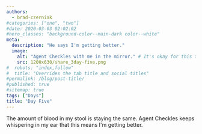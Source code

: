 ```yaml
---
authors:
  - brad-czerniak
#categories: ["one", "two"]
#date: 2020-03-03 02:02:02
#hero_classes: "background-color--main-dark color--white"
meta:
  description: "He says I'm getting better."
  image:
    alt: "Agent Checkles with me in the mirror." # It's okay for this to be empty if the image is decorative
    src: 1200x630/share_3day-five.png
#  robots: "index,follow"
#  title: "Overrides the tab title and social titles"
#permalink: /blog/post-title/
#published: true
#sitemap: true
tags: ["Days"]
title: "Day Five"
---
```


The amount of blood in my stool is staying the same. Agent Checkles keeps whispering in my ear that this means I'm getting
better.
